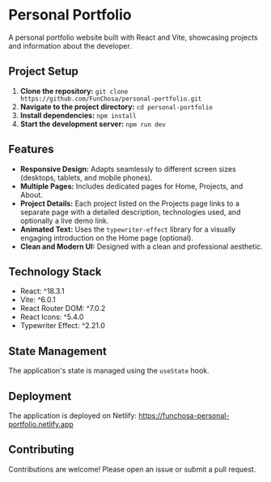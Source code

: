 # Personal Portfolio

A personal portfolio website built with React and Vite, showcasing projects and information about the developer.

## Project Setup

1. **Clone the repository:** `git clone https://github.com/FunChosa/personal-portfolio.git`
2. **Navigate to the project directory:** `cd personal-portfolio`
3. **Install dependencies:** `npm install`
4. **Start the development server:** `npm run dev`

## Features

* **Responsive Design:** Adapts seamlessly to different screen sizes (desktops, tablets, and mobile phones).
* **Multiple Pages:**  Includes dedicated pages for Home, Projects, and About.
* **Project Details:** Each project listed on the Projects page links to a separate page with a detailed description, technologies used, and optionally a live demo link.
* **Animated Text:** Uses the `typewriter-effect` library for a visually engaging introduction on the Home page (optional).
* **Clean and Modern UI:**  Designed with a clean and professional aesthetic.

## Technology Stack

* React: ^18.3.1
* Vite: ^6.0.1
* React Router DOM: ^7.0.2
* React Icons: ^5.4.0
* Typewriter Effect: ^2.21.0

## State Management

The application's state is managed using the `useState` hook.

## Deployment

The application is deployed on Netlify: https://funchosa-personal-portfolio.netlify.app

## Contributing

Contributions are welcome! Please open an issue or submit a pull request.
